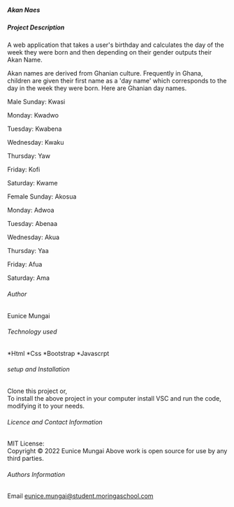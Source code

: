 ####
##### Akan Naes

##### *Project Description*
<p> A web application that takes a user's birthday and calculates the day of the week they were born and then depending on their gender outputs their Akan Name. 

Akan names are derived from Ghanian culture. Frequently in Ghana, children are given their first name as a 'day name' which corresponds to the day in the week they were born. Here are Ghanian day names.

Male
Sunday: Kwasi

Monday: Kwadwo

Tuesday: Kwabena

Wednesday: Kwaku

Thursday:  Yaw

Friday: Kofi

Saturday: Kwame

Female
Sunday: Akosua

Monday: Adwoa

Tuesday: Abenaa

Wednesday: Akua

Thursday:  Yaa

Friday: Afua

Saturday: Ama

<p>

###### *Author*
<p> Eunice Mungai<p>

###### *Technology used*
   *Html
   *Css
   *Bootstrap
   *Javascrpt
  

###### *setup and Installation*
Clone this project or,  
To install the above project in your computer install VSC and run the code, modifying it to your needs.

###### *Licence and Contact Information*
MIT License:  
Copyright © 2022 Eunice Mungai Above work is open source for use by any third parties. 

###### *Authors Information*
Email eunice.mungai@student.moringaschool.com
